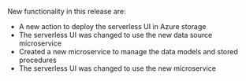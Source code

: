 New functionality in this release are:
* A new action to deploy the serverless UI in Azure storage
* The serverless UI was changed to use the new data source microservice
* Created a new microservice to manage the data models and stored procedures
* The serverless UI was changed to use the new microservice

